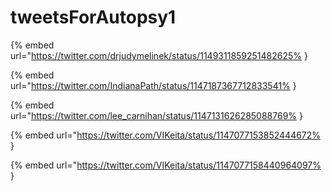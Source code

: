 # tweetsForAutopsy1

{% embed url="https://twitter.com/drjudymelinek/status/1149311859251482625% }

{% embed url="https://twitter.com/IndianaPath/status/1147187367712833541% }

{% embed url="https://twitter.com/lee_carnihan/status/1147131626285088769% }

{% embed url="https://twitter.com/VIKeita/status/1147077153852444672% }

{% embed url="https://twitter.com/VIKeita/status/1147077158440964097% }


